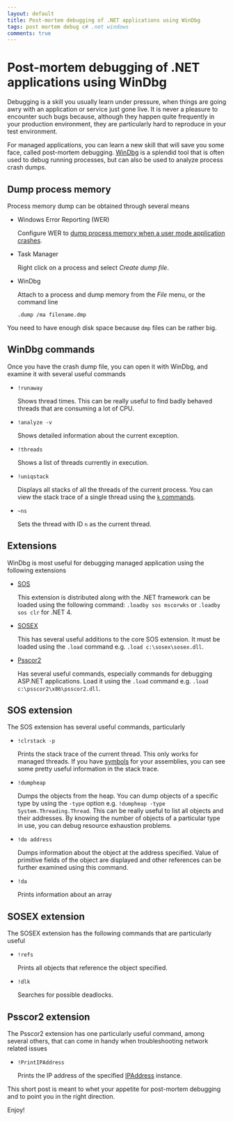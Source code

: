 ```yaml
---
layout: default
title: Post-mortem debugging of .NET applications using WinDbg
tags: post mortem debug c# .net windows
comments: true
---
```

# Post-mortem debugging of .NET applications using WinDbg

Debugging is a skill you usually learn under pressure, when things are going awry with an application or service just gone live. It is never a pleasure to encounter such bugs because, although they happen quite frequently in your production environment, they are particularly hard to reproduce in your test environment.

For managed applications, you can learn a new skill that will save you some face, called post-mortem debugging. [WinDbg](https://docs.microsoft.com/en-us/windows-hardware/drivers/debugger/debugger-download-tools) is a splendid tool that is often used to debug running processes, but can also be used to analyze process crash dumps.

## Dump process memory

Process memory dump can be obtained through several means

* Windows Error Reporting (WER)

    Configure WER to [dump process memory when a user mode application crashes](https://docs.microsoft.com/en-us/windows/win32/wer/collecting-user-mode-dumps).

* Task Manager

    Right click on a process and select _Create dump file_.

* WinDbg

    Attach to a process and dump memory from the _File_ menu, or the command line

    ```text
    .dump /ma filename.dmp
    ```

You need to have enough disk space because `dmp` files can be rather big.

## WinDbg commands

Once you have the crash dump file, you can open it with WinDbg, and examine it with several useful commands

* `!runaway`

    Shows thread times. This can be really useful to find badly behaved threads that are consuming a lot of CPU.

* `!analyze -v`

    Shows detailed information about the current exception.

* `!threads`

    Shows a list of threads currently in execution.

* `!uniqstack`

    Displays all stacks of all the threads of the current process. You can view the stack trace of a single thread using the [`k` commands](https://docs.microsoft.com/en-us/windows-hardware/drivers/debugger/k--kb--kc--kd--kp--kp--kv--display-stack-backtrace-).

* `~ns`

    Sets the thread with ID `n` as the current thread.

## Extensions

WinDbg is most useful for debugging managed application using the following extensions

* [SOS](https://docs.microsoft.com/en-us/dotnet/framework/tools/sos-dll-sos-debugging-extension)

    This extension is distributed along with the .NET framework can be loaded using the following command: `.loadby sos mscorwks` or `.loadby sos clr` for .NET 4.

* [SOSEX](http://www.stevestechspot.com/default.aspx)

    This has several useful additions to the core SOS extension. It must be loaded using the `.load` command e.g. `.load c:\sosex\sosex.dll`.

* [Psscor2](https://blogs.msdn.microsoft.com/amb/2011/04/28/free-download-psscor2-new-windbg-extension-for-debugging-net-4-0-applications/)

    Has several useful commands, especially commands for debugging ASP.NET applications. Load it using the `.load` command e.g. `.load c:\psscor2\x86\psscor2.dll`.

## SOS extension

The SOS extension has several useful commands, particularly

* `!clrstack -p`

    Prints the stack trace of the current thread. This only works for managed threads. If you have [symbols](http://support.microsoft.com/kb/311503) for your assemblies, you can see some pretty useful information in the stack trace.

* `!dumpheap`

    Dumps the objects from the heap. You can dump objects of a specific type by using the `-type` option e.g. `!dumpheap -type System.Threading.Thread`. This can be really useful to list all objects and their addresses. By knowing the number of objects of a particular type in use, you can debug resource exhaustion problems.

* `!do address`

    Dumps information about the object at the address specified. Value of primitive fields of the object are displayed and other references can be further examined using this command.

* `!da`

    Prints information about an array

## SOSEX extension

The SOSEX extension has the following commands that are particularly useful

* `!refs`

    Prints all objects that reference the object specified.

* `!dlk`

    Searches for possible deadlocks.

## Psscor2 extension

The Psscor2 extension has one particularly useful command, among several others, that can come in handy when troubleshooting network related issues

* `!PrintIPAddress`

    Prints the IP address of the specified [IPAddress](https://docs.microsoft.com/en-us/dotnet/api/system.net.ipaddress) instance.

This short post is meant to whet your appetite for post-mortem debugging and to point you in the right direction.

Enjoy!
